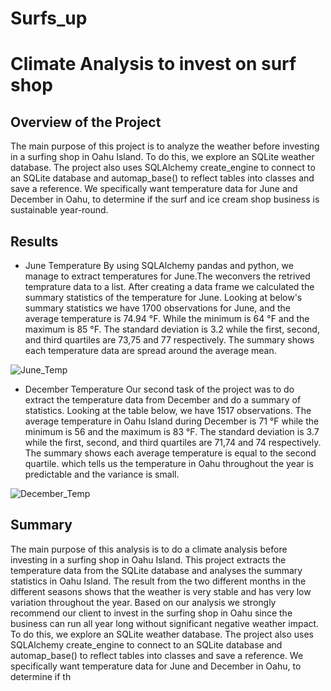 # Surfs_up
# Climate  Analysis to invest on surf shop
## Overview of the Project
The main purpose of this project is to analyze the weather before investing in a surfing shop in Oahu Island. To do this, we explore an SQLite weather database. The project also uses SQLAlchemy create_engine to connect to an SQLite database and automap_base() to reflect tables into classes and save a reference. We specifically want temperature data for June and December in Oahu, to determine if the surf and ice cream shop business is sustainable year-round.

## Results
 - June Temperature
   By using SQLAlchemy pandas and python, we manage to extract temperatures for June.The weconvers the retrived temprature data to a list. After creating a data frame we calculated the summary statistics of the temperature for June. Looking at below's summary statistics we have 1700 observations for June, and the average temperature is 74.94 °F. While the minimum is 64 °F and the maximum is 85 °F. The standard deviation is 3.2 while the first, second, and third quartiles are 73,75 and 77 respectively. The summary shows each temperature data are spread around the average mean.    
    
![June_Temp](https://user-images.githubusercontent.com/78656720/114898423-1249e580-9de0-11eb-8d63-bba9e6817031.png)

 - December Temperature 
   Our second task of the project was to do extract the temperature data from December and do a summary of statistics. Looking at the table below, we have 1517 observations. The average temperature in Oahu Island during December is 71 °F while the minimum is 56 and the maximum is 83 °F. The standard deviation is 3.7 while the first, second, and third quartiles are 71,74 and 74 respectively. The summary shows each average temperature is equal to the second quartile. which tells us the temperature in Oahu throughout the year is predictable and the variance is small.


![December_Temp](https://user-images.githubusercontent.com/78656720/114898494-2392f200-9de0-11eb-8582-cd5a7e6a3fee.png)

## Summary
The main purpose of this analysis is to do a climate analysis before investing in a surfing shop in Oahu Island. This project extracts the temperature data from the SQLite database and analyses the summary statistics in Oahu Island. The result from the two different months in the different seasons shows that the weather is very stable and has very low variation throughout the year. Based on our analysis we strongly recommend our client to invest in the surfing shop in Oahu since the business can run all year long without significant negative weather impact.
To do this, we explore an SQLite weather database. The project also uses SQLAlchemy create_engine to connect to an SQLite database and automap_base() to reflect tables into classes and save a reference. We specifically want temperature data for June and December in Oahu, to determine if th

